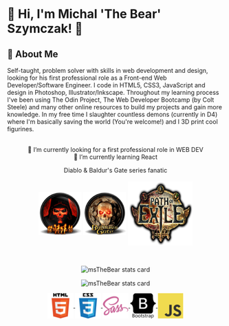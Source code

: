 # 👋 Hi, I'm Michal 'The Bear' Szymczak! 👋
## 🚀 About Me

Self-taught, problem solver with skills in web development and design, looking for his first professional role as a Front-end Web Developer/Software Engineer. I code in HTML5, CSS3, JavaScript and design in Photoshop, Illustrator/Inkscape. Throughout my learning process I've been using The Odin Project, The Web Developer Bootcamp (by Colt Steele) and many other online resources to build my projects and gain more knowledge.
In my free time I slaughter countless demons (currently in D4) where I'm basically saving the world (You're welcome!) and I 3D print cool figurines.
<br><br>
<p align="center">
  🔭 I’m currently looking for a first professional role in WEB DEV<br>
🌱 I’m currently learning React
</p>
<p align="center">Diablo & Baldur's Gate series fanatic<br><br><img src="https://github.com/msTheBear/msTheBear/blob/main/Diablo-II.png" align="center" height="100" width="100" />
<img src="https://github.com/msTheBear/msTheBear/blob/main/Baldur-s-Gate-3.png" align="center" height="100" width="100" />
  <img src="https://github.com/msTheBear/msTheBear/blob/main/Path-of-Exile.png" align="center" height="150" width="150" />
</p>



<br>

<div align="center">
<p>
<img align="center" src="https://github-readme-stats.vercel.app/api?username=msTheBear&show_icons=true&theme=default&title_color=ffffff&text_color=ffffff&bg_color=0d1117ff&hide_border=false" alt="msTheBear stats card" /></p>
<p>
<img align="center" src="https://github-readme-stats.vercel.app/api/top-langs?username=msTheBear&theme=default&title_color=ffffff&text_color=ffffff&bg_color=0d1117ff&hide_border=false&layout=compact" alt="msTheBear stats card" /></p>
<a href="https://www.w3.org/html/" target="blank">
<img align="center" src="https://raw.githubusercontent.com/devicons/devicon/master/icons/html5/html5-original-wordmark.svg" alt="Html5" height="60" width="60" />
</a>
<a href="https://www.w3schools.com/css/" target="blank">
<img align="center" src="https://raw.githubusercontent.com/devicons/devicon/master/icons/css3/css3-original-wordmark.svg" alt="Css3" height="60" width="60" />
</a>
<a href="https://sass-lang.com" target="blank">
<img align="center" src="https://raw.githubusercontent.com/devicons/devicon/master/icons/sass/sass-original.svg" alt="Sass" height="60" width="60" />
</a>
<a href="https://getbootstrap.com" target="blank">
<img align="center" src="https://raw.githubusercontent.com/devicons/devicon/master/icons/bootstrap/bootstrap-plain-wordmark.svg" alt="Bootstrap" height="60" width="60" />
</a>
<a href="https://developer.mozilla.org/en-US/docs/Web/JavaScript" target="blank">
<img align="center" src="https://raw.githubusercontent.com/devicons/devicon/master/icons/javascript/javascript-original.svg" alt="JavaScript" height="60" width="60" />
</a>
</div>

